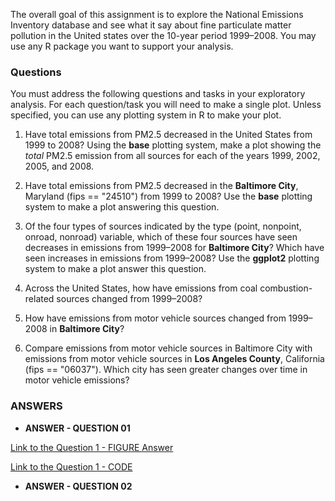 The overall goal of this assignment is to explore the National Emissions Inventory database and see what it say about fine particulate matter pollution in the United states over the 10-year period 1999–2008. You may use any R package you want to support your analysis.

### Questions

You must address the following questions and tasks in your exploratory analysis. For each question/task you will need to make a single plot. Unless specified, you can use any plotting system in R to make your plot.

1. Have total emissions from PM2.5 decreased in the United States from 1999 to 2008? Using the **base** plotting system, make a plot showing the *total* PM2.5 emission from all sources for each of the years 1999, 2002, 2005, and 2008.

2. Have total emissions from PM2.5 decreased in the **Baltimore City**, Maryland (fips == "24510") from 1999 to 2008? Use the **base** plotting system to make a plot answering this question.

3. Of the four types of sources indicated by the type (point, nonpoint, onroad, nonroad) variable, which of these four sources have seen decreases in emissions from 1999–2008 for **Baltimore City**? Which have seen increases in emissions from 1999–2008? Use the **ggplot2** plotting system to make a plot answer this question.

4. Across the United States, how have emissions from coal combustion-related sources changed from 1999–2008?

5. How have emissions from motor vehicle sources changed from 1999–2008 in **Baltimore City**?

6. Compare emissions from motor vehicle sources in Baltimore City with emissions from motor vehicle sources in **Los Angeles County**, California (fips == "06037"). Which city has seen greater changes over time in motor vehicle emissions? 

### ANSWERS

- **ANSWER - QUESTION 01**

[Link to the Question 1 - FIGURE Answer](https://github.com/alambike123/exploratory-data-analysis-Project2/blob/master/plot1.png)

[Link to the Question 1 - CODE](https://github.com/alambike123/exploratory-data-analysis-Project2/blob/master/plot1.R)


- **ANSWER - QUESTION 02**
